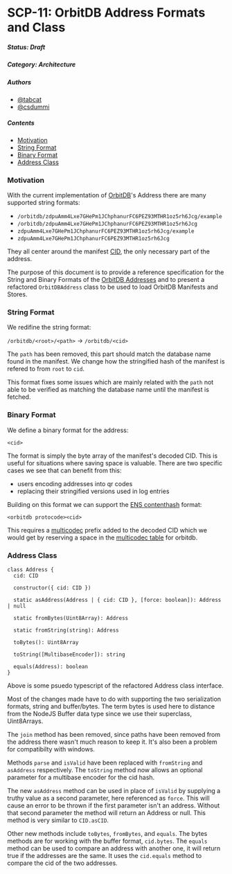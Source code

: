 # SCP-11: OrbitDB Address Formats and Class

##### Status: Draft

##### Category: Architecture

##### Authors
- [@tabcat](https://gitub.com/tabcat)
- [@csdummi](https://github.com/csdummi)

##### Contents
- [Motivation](#Motivation)
- [String Format](#String-Format)
- [Binary Format](#Binary-Format)
- [Address Class](#Address-Class)

### Motivation

With the current implementation of [OrbitDB](https://github.com/orbitdb/orbit-db)'s Address there are many  supported string formats:

- `/orbitdb/zdpuAmm4Lxe7GHePm1JChphanurFC6PEZ93MTHR1oz5rh6Jcg/example`
- `/orbitdb/zdpuAmm4Lxe7GHePm1JChphanurFC6PEZ93MTHR1oz5rh6Jcg`
- `zdpuAmm4Lxe7GHePm1JChphanurFC6PEZ93MTHR1oz5rh6Jcg/example`
- `zdpuAmm4Lxe7GHePm1JChphanurFC6PEZ93MTHR1oz5rh6Jcg`

They all center around the manifest [CID](https://github.com/multiformats/cid), the only necessary part of the address.

The purpose of this document is to provide a reference specification for the String and Binary Formats of the [OrbitDB Addresses](https://github.com/orbitdb/orbit-db/blob/main/GUIDE.md#address) and to present a refactored `OrbitDBAddress` class to be used to load OrbitDB Manifests and Stores.

### String Format

We redifine the string format:

`/orbitdb/<root>/<path>` &rarr; `/orbitdb/<cid>`

The `path` has been removed, this part should match the database name found in the manifest. We change how the stringified hash of the manifest is refered to from `root` to `cid`.

This format fixes some issues which are mainly related with the `path` not able to be verified as matching the database name until the manifest is fetched.

### Binary Format

We define a binary format for the address:

`<cid>`

The format is simply the byte array of the manifest's decoded CID. This is useful for situations where saving space is valuable. There are two specific cases we see that can benefit from this:

  - users encoding addresses into qr codes
  - replacing their stringified versions used in log entries


Building on this format we can support the [ENS contenthash](https://eips.ethereum.org/EIPS/eip-1577#specification) format:

`<orbitdb protocode><cid>`

This requires a [multicodec](https://github.com/multiformats/multicodec) prefix added to the decoded CID which we would get by reserving a space in the [multicodec table](https://github.com/multiformats/multicodec/blob/master/table.csv) for orbitdb.

### Address Class

```
class Address {
  cid: CID

  constructor({ cid: CID })

  static asAddress(Address | { cid: CID }, [force: boolean]): Address | null

  static fromBytes(Uint8Array): Address

  static fromString(string): Address

  toBytes(): Uint8Array

  toString([MultibaseEncoder]): string

  equals(Address): boolean
}
```

Above is some psuedo typescript of the refactored Address class interface.

Most of the changes made have to do with supporting the two serialization formats, string and buffer/bytes. The term bytes is used here to distance from the NodeJS Buffer data type since we use their superclass, Uint8Arrays.

The `join` method has been removed, since paths have been removed from the address there wasn't much reason to keep it. It's also been a problem for compatibilty with windows.

Methods `parse` and `isValid` have been replaced with `fromString` and `asAddress` respectively. The `toString` method now allows an optional parameter for a multibase encoder for the cid hash.

The new `asAddress` method can be used in place of `isValid` by supplying a truthy value as a second parameter, here referenced as `force`. This will cause an error to be thrown if the first parameter isn't an address. Without that second parameter the method will return an Address or null. This method is very similar to `CID.asCID`.

Other new methods include `toBytes`, `fromBytes`, and `equals`. The bytes methods are for working with the buffer format, `cid.bytes`. The `equals` method can be used to compare an address with another one, it will return true if the addresses are the same. It uses the `cid.equals` method to compare the cid of the two addresses.
